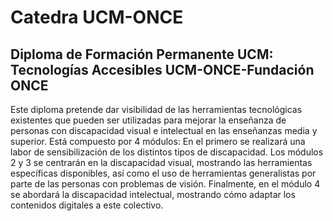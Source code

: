 # Catedra UCM-ONCE

## Diploma de Formación Permanente UCM: Tecnologías Accesibles UCM-ONCE-Fundación ONCE

Este diploma pretende dar visibilidad de las herramientas tecnológicas existentes que pueden ser utilizadas para mejorar la enseñanza de personas con discapacidad visual e intelectual en las enseñanzas media y superior.
Está compuesto por 4 módulos: En el primero se realizará una labor de sensibilización de los distintos tipos de discapacidad. Los módulos 2 y 3 se centrarán en la discapacidad visual, mostrando las herramientas específicas disponibles, así como el uso de herramientas generalistas por parte de las personas con problemas de visión. Finalmente, en el módulo 4 se abordará la discapacidad intelectual, mostrando cómo adaptar los contenidos digitales a este colectivo.
										